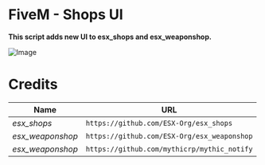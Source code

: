
# FiveM - Shops UI

**This script adds new UI to esx_shops and esx_weaponshop.**

![Image](https://i.imgur.com/ZuoC6So.png)

# Credits

Name | URL
--- | ---
*esx_shops* | `https://github.com/ESX-Org/esx_shops`
*esx_weaponshop* | `https://github.com/ESX-Org/esx_weaponshop`
*esx_weaponshop* | `https://github.com/mythicrp/mythic_notify`


